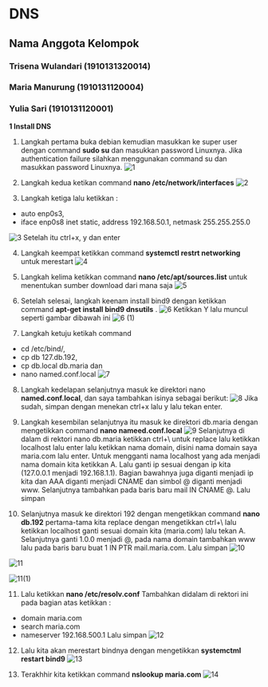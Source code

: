 # **DNS**

## Nama Anggota Kelompok
### Trisena Wulandari (1910131320014)
### Maria Manurung (1910131120004)
### Yulia Sari (1910131120001)

**1 Install DNS**

1) Langkah pertama buka debian kemudian masukkan ke super user dengan command **sudo su** dan masukkan password Linuxnya. Jika authentication failure silahkan menggunakan command su dan masukkan password Linuxnya. 
![1](https://user-images.githubusercontent.com/112459285/200841408-65c637c1-1180-41d7-836d-8e4a1212d704.png)


2) Langkah kedua ketikan command **nano /etc/network/interfaces**
![2](https://user-images.githubusercontent.com/112459285/200841490-dfbbbbcd-2d63-46a5-ae67-b59c2b8cf22e.png)


3) Langkah ketiga lalu ketikkan :  
- auto enp0s3,  
- iface enp0s8 inet static, 
address 192.168.50.1, 
netmask 255.255.255.0

![3](https://user-images.githubusercontent.com/112459285/200841609-24c13aab-0474-4ec1-8e48-73195f153b44.png) Setelah itu ctrl+x, y dan enter

4) Langkah keempat ketikkan command **systemctl restrt networking** untuk merestart 
![4](https://user-images.githubusercontent.com/112459285/200841719-623bdeda-ca64-4857-bff0-35bb17ea399a.png)


5) Langkah kelima ketikkan command **nano /etc/apt/sources.list** untuk menentukan sumber download dari mana saja
![5](https://user-images.githubusercontent.com/112459285/200841866-a1e73a6c-d649-462e-999d-cb5138afb3c4.png)


6) Setelah selesai, langkah keenam install bind9 dengan ketikkan command **apt-get install bind9 dnsutils** . 
![6](https://user-images.githubusercontent.com/112459285/200841972-091b61fe-edbf-4b58-907c-f53c7bf04ae3.png) 
Ketikkan Y lalu muncul seperti gambar dibawah ini 
![6 (1)](https://user-images.githubusercontent.com/112459285/200842033-f65b72ac-ca17-4260-9d5c-3bd166797c43.png)

7) Langkah ketuju ketikah command 
- cd /etc/bind/, 
- cp db 127.db.192, 
- cp db.local db.maria dan 
- nano named.conf.local
![7](https://user-images.githubusercontent.com/112459285/200842173-91fe4485-9c4c-4b1f-bc2f-c8268efe0efb.png)


8) Langkah kedelapan selanjutnya masuk ke direktori nano **named.conf.local**, dan saya tambahkan isinya  sebagai berikut:
![8](https://user-images.githubusercontent.com/112459285/200842351-f8d4e440-8e8d-4686-b71d-cb30ffe24df0.png)
Jika sudah, simpan dengan menekan ctrl+x lalu y lalu tekan enter.

9) Langkah kesembilan selanjutnya  itu masuk ke direktori db.maria dengan mengetikkan command **nano nameed.conf.local**
![9](https://user-images.githubusercontent.com/112459285/200842500-6c69e812-8087-4e48-b13f-330751a6f173.png)
Selanjutnya di dalam di rektori nano db.maria ketikkan ctrl+\ untuk replace lalu  ketikkan localhost lalu enter lalu ketikkan nama domain, disini nama domain saya  maria.com lalu enter. Untuk mengganti nama localhost yang ada menjadi nama domain kita ketikkan A. Lalu ganti ip sesuai dengan ip kita (127.0.0.1 menjadi 192.168.1.1). Bagian  bawahnya juga diganti menjadi ip kita dan AAA diganti menjadi CNAME dan  simbol @ diganti menjadi www. Selanjutnya tambahkan pada baris baru mail IN CNAME @. Lalu simpan

10) Selanjutnya masuk ke direktori 192 dengan mengetikkan command **nano db.192** pertama-tama kita replace dengan mengetikkan ctrl+\ lalu ketikkan localhost  ganti sesuai domain kita (maria.com) lalu tekan A. Selanjutnya ganti 1.0.0 menjadi @, pada nama domain tambahkan www lalu pada baris baru buat 1 IN PTR mail.maria.com.
Lalu simpan
![10](https://user-images.githubusercontent.com/112459285/200843303-6f56d3c6-02f2-4444-a466-a655e11dea7e.png)

![11](https://user-images.githubusercontent.com/112459285/200843286-883a9719-fd71-41fa-8436-d3180985a8dd.png)

![11(1)](https://user-images.githubusercontent.com/112459285/200843241-6f344126-c91c-464a-bda0-a367f19fdf1f.png)



11) Lalu ketikkan **nano /etc/resolv.conf** Tambahkan didalam di rektori ini pada bagian atas ketikkan : 
- domain maria.com
- search maria.com
- nameserver 192.168.500.1 Lalu simpan
![12](https://user-images.githubusercontent.com/112459285/200843489-3616a6ce-0481-4544-9adb-3cc50c17106d.png)


12) Lalu kita akan merestart bindnya dengan mengetikkan **systemctml restart bind9**
![13](https://user-images.githubusercontent.com/112459285/200843592-a08e5006-b75b-4067-8ab1-c4e0cda7afb5.png)

14) Terakhhir kita ketikkan command **nslookup maria.com**
![14](https://user-images.githubusercontent.com/112459285/200843611-1da9af32-9470-4ae7-9ac2-c5bf84ddfbf7.png)

